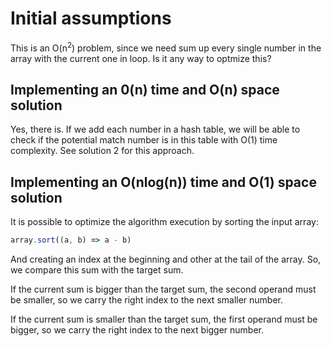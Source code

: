 # Initial assumptions

This is an O(n<sup>2</sup>) problem, since we need sum up every single number in the array with the current one in loop. Is it any way to optmize this?

## Implementing an 0(n) time and O(n) space solution

Yes, there is. If we add each number in a hash table, we will be able to check if the potential match number is in this table with O(1) time complexity. See solution 2 for this approach.

## Implementing an O(nlog(n)) time and O(1) space solution

It is possible to optimize the algorithm execution by sorting the input array:

```javascript
array.sort((a, b) => a - b)
```

And creating an index at the beginning and other at the tail of the array. So, we compare this sum with the target sum.

If the current sum is bigger than the target sum, the second operand must be smaller, so we carry the right index to the next smaller number.

If the current sum is smaller than the target sum, the first operand must be bigger, so we carry the right index to the next bigger number.